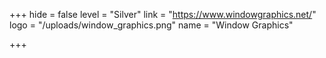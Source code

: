 +++
hide = false
level = "Silver"
link = "https://www.windowgraphics.net/"
logo = "/uploads/window_graphics.png"
name = "Window Graphics"

+++